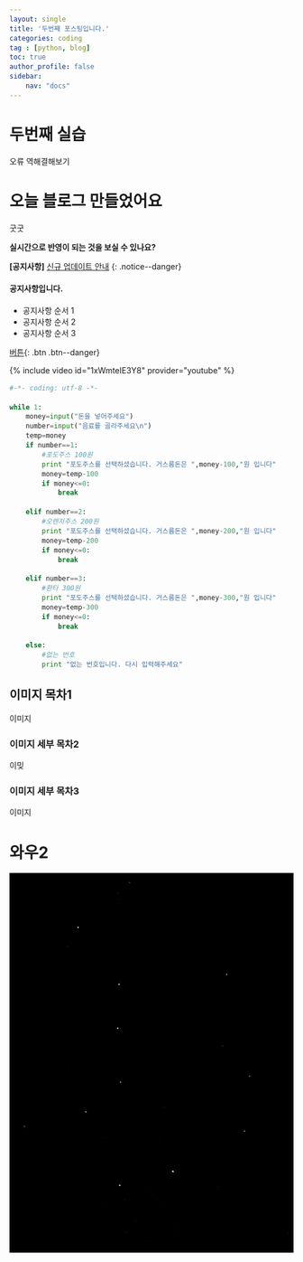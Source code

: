 ```yaml
---
layout: single
title: '두번째 포스팅입니다.'
categories: coding
tag : [python, blog]
toc: true
author_profile: false
sidebar:
    nav: "docs"
---
```


# 두번째 실습
오류 역해결해보기

# 오늘 블로그 만들었어요 
굿굿

**실시간으로 반영이 되는 것을 보실 수 있나요?**

**[공지사항]** [신규 업데이트 안내](https://mmistakes.github.io/minimal-mistakes/docs/quick-start-guide/)
{: .notice--danger}

<div class='notice--success'>
<h4>공지사항입니다.</h4>
<ul>
	<li>공지사항 순서 1</li>
	<li>공지사항 순서 2</li>
	<li>공지사항 순서 3</li>
</ul>
</div>


[버튼](https://google.com){: .btn .btn--danger}

{% include video id="1xWmteIE3Y8" provider="youtube" %}

```python
#-*- coding: utf-8 -*-

while 1:
	money=input("돈을 넣어주세요")
	number=input("음료를 골라주세요\n")
	temp=money
	if number==1:
		#포도주스 100원
		print "포도주스를 선택하셨습니다. 거스름돈은 ",money-100,"원 입니다"
		money=temp-100
		if money<=0:
			break

	elif number==2:
		#오렌지주스 200원
		print "포도주스를 선택하셨습니다. 거스름돈은 ",money-200,"원 입니다"
		money=temp-200
		if money<=0:
			break

	elif number==3:
		#환타 300원
		print "포도주스를 선택하셨습니다. 거스름돈은 ",money-300,"원 입니다"
		money=temp-300
		if money<=0:
			break

	else:
		#없는 번호
		print "없는 번호입니다. 다시 입력해주세요"

```

## 이미지 목차1
이미지
### 이미지 세부 목차2
이밎
### 이미지 세부 목차3
이미지

# 와우2

![북두칠성](..\images\2021-10-29-first\북두칠성.jpg)